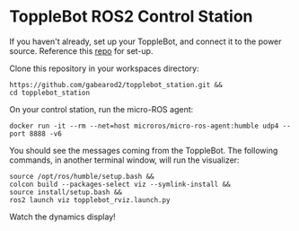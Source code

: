 # ToppleBot ROS2 Control Station

If you haven't already, set up your ToppleBot, and connect it to the power source. Reference this [repo](https://github.com/gabearod2/topplebot.git) for set-up.

Clone this repository in your workspaces directory:
```
https://github.com/gabearod2/topplebot_station.git &&
cd topplebot_station
```

On your control station, run the micro-ROS agent:

```
docker run -it --rm --net=host microros/micro-ros-agent:humble udp4 --port 8888 -v6
```

You should see the messages coming from the ToppleBot. The following commands, in another terminal window, will run the visualizer:

```
source /opt/ros/humble/setup.bash &&
colcon build --packages-select viz --symlink-install &&
source install/setup.bash &&
ros2 launch viz topplebot_rviz.launch.py
```

Watch the dynamics display!
